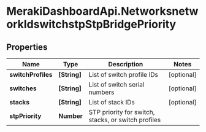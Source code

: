 # MerakiDashboardApi.NetworksnetworkIdswitchstpStpBridgePriority

## Properties
Name | Type | Description | Notes
------------ | ------------- | ------------- | -------------
**switchProfiles** | **[String]** | List of switch profile IDs | [optional] 
**switches** | **[String]** | List of switch serial numbers | [optional] 
**stacks** | **[String]** | List of stack IDs | [optional] 
**stpPriority** | **Number** | STP priority for switch, stacks, or switch profiles | 


